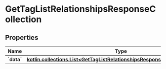 
# GetTagListRelationshipsResponseCollection

## Properties
| Name | Type | Description | Notes |
| ------------ | ------------- | ------------- | ------------- |
| **&#x60;data&#x60;** | [**kotlin.collections.List&lt;GetTagListRelationshipsResponseCollectionDataInner&gt;**](GetTagListRelationshipsResponseCollectionDataInner.md) |  |  |



